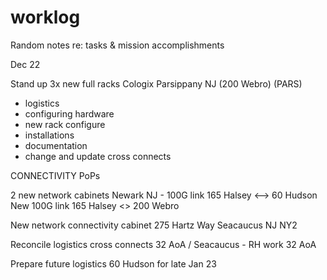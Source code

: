 # worklog
Random notes re: tasks & mission accomplishments

Dec 22 

Stand up 3x new full racks Cologix Parsippany NJ (200 Webro) (PARS)
- logistics
- configuring hardware
- new rack configure
- installations
- documentation
- change and update cross connects

CONNECTIVITY PoPs

2 new network cabinets Newark NJ - 100G link 165 Halsey <--> 60 Hudson New 100G link 165 Halsey <> 200 Webro

New network connectivity cabinet 275 Hartz Way Seacaucus NJ NY2

Reconcile logistics cross connects 32 AoA / Seacaucus - RH work 32 AoA

Prepare future logistics 60 Hudson for late Jan 23




